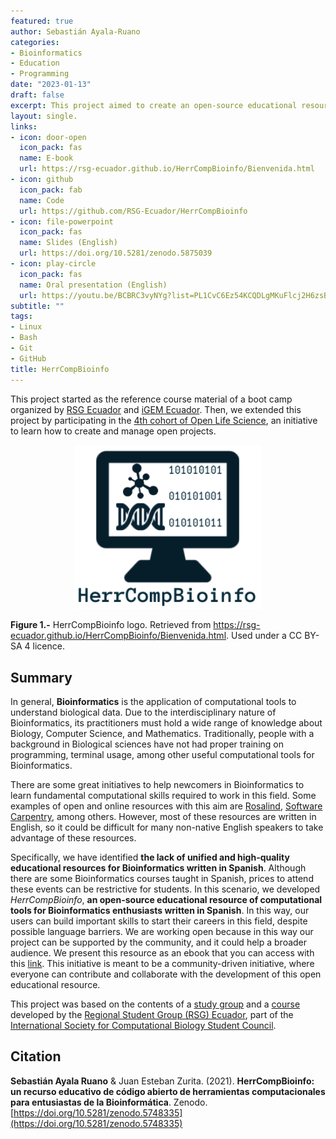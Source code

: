 ```yaml
---
featured: true
author: Sebastián Ayala-Ruano
categories:
- Bioinformatics
- Education
- Programming 
date: "2023-01-13"
draft: false
excerpt: This project aimed to create an open-source educational resource of computational tools (e.g., GNU/Linux, terminal usage, Bash-AWK scripting, etc) for Bioinformatics enthusiasts written in Spanish.
layout: single.
links:
- icon: door-open
  icon_pack: fas
  name: E-book
  url: https://rsg-ecuador.github.io/HerrCompBioinfo/Bienvenida.html
- icon: github
  icon_pack: fab
  name: Code
  url: https://github.com/RSG-Ecuador/HerrCompBioinfo
- icon: file-powerpoint
  icon_pack: fas
  name: Slides (English)
  url: https://doi.org/10.5281/zenodo.5875039
- icon: play-circle
  icon_pack: fas
  name: Oral presentation (English)
  url: https://youtu.be/BCBRC3vyNYg?list=PL1CvC6Ez54KCQDLgMKuFlcj2H6zsBi35D&t=1297
subtitle: ""
tags:
- Linux
- Bash
- Git
- GitHub
title: HerrCompBioinfo
---
```

This project started as the reference course material of a boot camp organized by [RSG Ecuador](http://https//rsg-ecuador.iscbsc.org) and [iGEM Ecuador](https://www.facebook.com/iGEMECUADOR). Then, we extended this project by participating in the [4th cohort of Open Life Science](https://openlifesci.org/ols-4), an initiative to learn how to create and manage open projects.

<p align="center">
  <img src="/img/herrcompbioinfo.png" width="300" title="Herrcompbioinfo">
</p>

**Figure 1.-** HerrCompBioinfo logo. Retrieved from https://rsg-ecuador.github.io/HerrCompBioinfo/Bienvenida.html. Used under a CC BY-SA 4 licence.

## Summary
In general, **Bioinformatics** is the application of computational tools to understand biological data. Due to the interdisciplinary nature of Bioinformatics, its practitioners must hold a wide range of knowledge about Biology, Computer Science, and Mathematics. Traditionally, people with a background in Biological sciences have not had proper training on programming, terminal usage, among other useful computational tools for Bioinformatics.

There are some great initiatives to help newcomers in Bioinformatics to learn fundamental computational skills required to work in this field. Some examples of open and online resources with this aim are [Rosalind](http://rosalind.info/about/), [Software Carpentry](https://software-carpentry.org/lessons/), among others. However, most of these resources are written in English, so it could be difficult for many non-native English speakers to take advantage of these resources.

Specifically, we have identified **the lack of unified and high-quality educational resources for Bioinformatics written in Spanish**. Although there are some Bioinformatics courses taught in Spanish, prices to attend these events can be restrictive for students. In this scenario, we developed _HerrCompBioinfo_, **an open-source educational resource of computational tools for Bioinformatics enthusiasts written in Spanish**. In this way, our users can build important skills to start their careers in this field, despite possible language barriers. We are working open because in this way our project can be supported by the community, and it could help a broader audience. We present this resource as an ebook that you can access with this [link](https://github.com/RSG-Ecuador/HerrCompBioinfo). This initiative is meant to be a community-driven initiative, where everyone can contribute and collaborate with the development of this open educational resource. 

This project was based on the contents of a [study group](https://github.com/RSG-Ecuador/Grupo-De-Estudio-Linux-Bash) and a [course](https://github.com/RSG-Ecuador/unix.bioinfo.rsgecuador/tree/mdonly) developed by the [Regional Student Group (RSG) Ecuador](https://rsg-ecuador.iscbsc.org/), part of the [International Society for Computational Biology Student Council](https://www.iscbsc.org/).

## Citation 

**Sebastián Ayala Ruano** & Juan Esteban Zurita. (2021). **HerrCompBioinfo: un recurso educativo de código abierto de herramientas computacionales para entusiastas de la Bioinformática**. Zenodo. [https://doi.org/10.5281/zenodo.5748335](https://doi.org/10.5281/zenodo.5748335)

